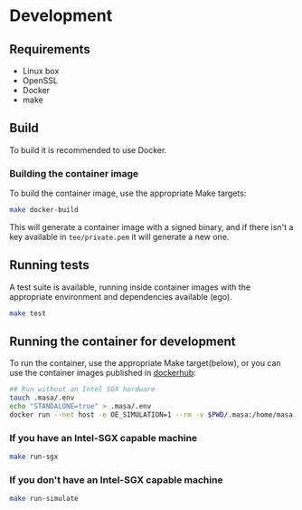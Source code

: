 # Development

## Requirements

- Linux box
- OpenSSL
- Docker
- make


## Build

To build it is recommended to use Docker. 

### Building the container image

To build the container image, use the appropriate Make targets:

```bash
make docker-build
```

This will generate a container image with a signed binary, and if there isn't a key available in `tee/private.pem` it will generate a new one.

## Running tests

A test suite is available, running inside container images with the appropriate environment and dependencies available (ego).

```bash
make test
```

## Running the container for development

To run the container, use the appropriate Make target(below), or you can use the container images published in [dockerhub](https://hub.docker.com/r/masaengineering/tee-worker/tags):

```bash
## Run without an Intel SGX hardware
touch .masa/.env
echo "STANDALONE=true" > .masa/.env
docker run --net host -e OE_SIMULATION=1 --rm -v $PWD/.masa:/home/masa -ti masaengineering/tee-worker:main
```

### If you have an Intel-SGX capable machine

```bash
make run-sgx
```

### If you don't have an Intel-SGX capable machine

```bash
make run-simulate
```
